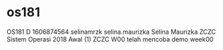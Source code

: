 # os181
OS181 D 1606874564 selinamrzk selina.maurizka Selina Maurizka
ZCZC Sistem Operasi 2018 Awal (1)
ZCZC W00 telah mencoba demo week00
